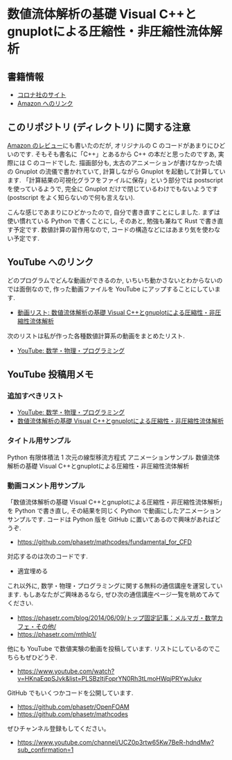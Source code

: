 # 数値流体解析の基礎 Visual C++とgnuplotによる圧縮性・非圧縮性流体解析
## 書籍情報
- [コロナ社のサイト](https://www.coronasha.co.jp/np/isbn/9784339046649/)
- [Amazon へのリンク](https://www.amazon.co.jp/dp/4339046647)

## このリポジトリ (ディレクトリ) に関する注意
[Amazon のレビュー](https://www.amazon.co.jp/gp/customer-reviews/R33RHW7EY4FF24/ref=cm_cr_dp_d_rvw_ttl?ie=UTF8&ASIN=4339046647)にも書いたのだが,
オリジナルの C のコードがあまりにひどいのです.
そもそも書名に「C++」とあるから C++ の本だと思ったのですあ,
実際には C のコードでした.
描画部分も, 太古のアニメーションが書けなかった頃の Gnuplot の流儀で書かれていて,
計算しながら Gnuplot を起動して計算しています.
「計算結果の可視化グラフをファイルに保存」という部分では postscript を使っているようで,
完全に Gnuplot だけで閉じているわけでもないようです
(postscript をよく知らないので何も言えない).

こんな感じであまりにひどかったので,
自分で書き直すことにしました.
まずは使い慣れている Python で書くことにし,
そのあと, 勉強も兼ねて Rust で書き直す予定です.
数値計算の習作用なので, コードの構造などにはあまり気を使わない予定です.

## YouTube へのリンク
どのプログラムでどんな動画ができるのか,
いちいち動かさないとわからないのでは面倒なので,
作った動画ファイルを YouTube にアップすることにしています.

- [動画リスト: 数値流体解析の基礎 Visual C++とgnuplotによる圧縮性・非圧縮性流体解析](https://www.youtube.com/playlist?list=PLSBzltjFopragPoCA2WAfkYzJkoNq-4Ms)

次のリストは私が作った各種数値計算系の動画をまとめたリスト.

- [YouTube: 数学・物理・プログラミング](https://www.youtube.com/watch?v=8RIrq4j8Qg0&list=PLSBzltjFopraTJUYDMXnj1GdYCdR0QyzU&index=1)

## YouTube 投稿用メモ
### 追加すべきリスト
- [YouTube: 数学・物理・プログラミング](https://www.youtube.com/watch?v=8RIrq4j8Qg0&list=PLSBzltjFopraTJUYDMXnj1GdYCdR0QyzU&index=1)
- [数値流体解析の基礎 Visual C++とgnuplotによる圧縮性・非圧縮性流体解析](https://www.youtube.com/playlist?list=PLSBzltjFopragPoCA2WAfkYzJkoNq-4Ms)

### タイトル用サンプル
Python 有限体積法 1 次元の線型移流方程式 アニメーションサンプル 数値流体解析の基礎 Visual C++とgnuplotによる圧縮性・非圧縮性流体解析

### 動画コメント用サンプル
「数値流体解析の基礎 Visual C++とgnuplotによる圧縮性・非圧縮性流体解析」を Python で書き直し,
その結果を同じく Python で動画にしたアニメーションサンプルです.
コードは Python 版を GitHub に置いてあるので興味があればどうぞ.

- https://github.com/phasetr/mathcodes/fundamental_for_CFD

対応するのは次のコードです.

- 適宜埋める

これ以外に, 数学・物理・プログラミングに関する無料の通信講座を運営しています.
もしあなたがご興味あるなら,
ぜひ次の通信講座ページ一覧を眺めてみてください.

- https://phasetr.com/blog/2014/06/09/トップ固定記事：メルマガ・数学カフェ・その他/
- https://phasetr.com/mthlp1/

他にも YouTube で数値実験の動画を投稿しています.
リストにしているのでこちらもぜひどうぞ.

- https://www.youtube.com/watch?v=HKnaEqpSJvk&list=PLSBzltjFoprYN0Rh3tLmoHWqjPRYwJukv

GitHub でもいくつかコードを公開しています.

- https://github.com/phasetr/OpenFOAM
- https://github.com/phasetr/mathcodes

ぜひチャンネル登録もしてください。

- https://www.youtube.com/channel/UCZ0p3rtw65Kw7BeR-hdndMw?sub_confirmation=1
